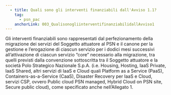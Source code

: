 ```yaml
---
  - title: Quali sono gli interventi finanziabili dall'Avviso 1.1?
    tag:
      - psn_pac
    anchorLink: 003_QualisonogliinterventifinanziabilidallAvviso1
---
```


Gli interventi finanziabili sono rappresentati dal perfezionamento della migrazione dei servizi del Soggetto attuatore al PSN e il canone per la gestione e l’erogazione di ciascun servizio per i dodici mesi successivi all’attivazione di ciascun servizio “core” necessario alla migrazione, tra quelli previsti dalla convenzione sottoscritta tra il Soggetto attuatore e la società Polo Strategico Nazionale S.p.A. (i.e. Housing, Hosting, IaaS Private, IaaS Shared, altri servizi di IaaS e Cloud quali Platform as a Service (PaaS), Containers-as-a-Service (CaaS), Disaster Recovery per IaaS e Cloud, servizi CSP, ovvero Public cloud PSN managed, Hybrid Cloud on PSN site, Secure public cloud), come specificato anche nell’Allegato 1.
